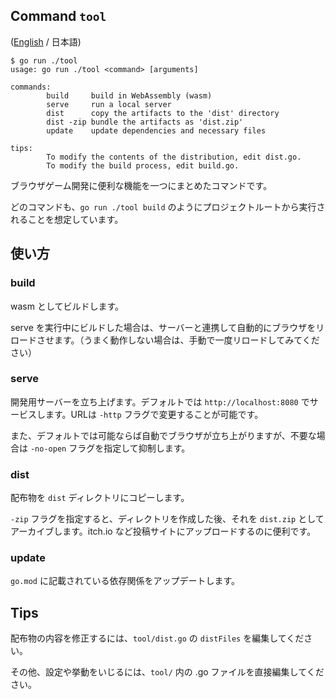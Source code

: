 ## Command `tool`

([English](https://github.com/eihigh/wasmgame/blob/main/tool/README.md) / 日本語)

```
$ go run ./tool
usage: go run ./tool <command> [arguments]

commands:
        build     build in WebAssembly (wasm)
        serve     run a local server
        dist      copy the artifacts to the 'dist' directory
        dist -zip bundle the artifacts as 'dist.zip'
        update    update dependencies and necessary files

tips:
        To modify the contents of the distribution, edit dist.go.
        To modify the build process, edit build.go.
```

ブラウザゲーム開発に便利な機能を一つにまとめたコマンドです。

どのコマンドも、`go run ./tool build` のようにプロジェクトルートから実行されることを想定しています。

## 使い方

### build
wasm としてビルドします。

serve を実行中にビルドした場合は、サーバーと連携して自動的にブラウザをリロードさせます。（うまく動作しない場合は、手動で一度リロードしてみてください）

### serve
開発用サーバーを立ち上げます。デフォルトでは `http://localhost:8080` でサービスします。URLは `-http` フラグで変更することが可能です。

また、デフォルトでは可能ならば自動でブラウザが立ち上がりますが、不要な場合は `-no-open` フラグを指定して抑制します。

### dist
配布物を `dist` ディレクトリにコピーします。

`-zip` フラグを指定すると、ディレクトリを作成した後、それを `dist.zip` としてアーカイブします。itch.io など投稿サイトにアップロードするのに便利です。

### update
`go.mod` に記載されている依存関係をアップデートします。

## Tips

配布物の内容を修正するには、`tool/dist.go` の `distFiles` を編集してください。

その他、設定や挙動をいじるには、`tool/` 内の .go ファイルを直接編集してください。
